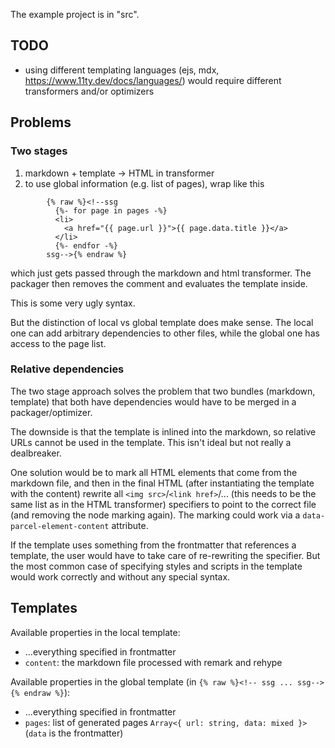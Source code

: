The example project is in "src".

## TODO

- using different templating languages (ejs, mdx, https://www.11ty.dev/docs/languages/) would require different transformers and/or optimizers

## Problems

### Two stages

1. markdown + template -> HTML in transformer
2. to use global information (e.g. list of pages), wrap like this

```
        {% raw %}<!--ssg
          {%- for page in pages -%}
          <li>
            <a href="{{ page.url }}">{{ page.data.title }}</a>
          </li>
          {%- endfor -%}
        ssg-->{% endraw %}
```

which just gets passed through the markdown and html transformer. The packager then removes the comment and evaluates the template inside.

This is some very ugly syntax.

But the distinction of local vs global template does make sense. The local one can add arbitrary dependencies to other files, while the global one
has access to the page list.

### Relative dependencies

The two stage approach solves the problem that two bundles (markdown, template) that both have dependencies would have to be merged in a packager/optimizer.

The downside is that the template is inlined into the markdown, so relative URLs cannot be used in the template. This isn't ideal but not really a dealbreaker.

One solution would be to mark all HTML elements that come from the markdown file, and then in the final HTML (after instantiating the template with the content)
rewrite all `<img src>`/`<link href>`/... (this needs to be the same list as in the HTML transformer) specifiers to point to the correct file (and removing the node marking again).
The marking could work via a `data-parcel-element-content` attribute.

If the template uses something from the frontmatter that references a template, the user would have to take care of re-rewriting the specifier. But the most
common case of specifying styles and scripts in the template would work correctly and without any special syntax.

## Templates

Available properties in the local template:

- ...everything specified in frontmatter
- `content`: the markdown file processed with remark and rehype

Available properties in the global template (in `{% raw %}<!-- ssg ... ssg-->{% endraw %}`):

- ...everything specified in frontmatter
- `pages`: list of generated pages `Array<{ url: string, data: mixed }>` (`data` is the frontmatter)
